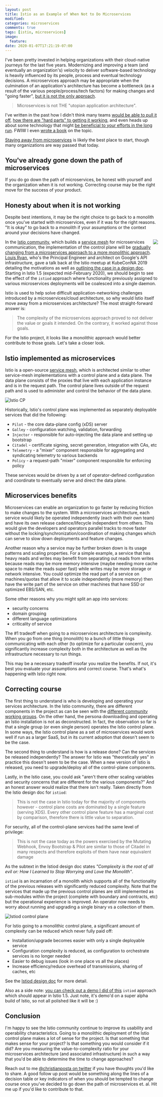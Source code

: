 ```yaml
---
layout: post
title: Istio as an Example of When Not to Do Microservices
modified:
categories: microservices
comments: true
tags: [istio, microservices]
image:
  feature:
date: 2020-01-07T17:21:19-07:00
---
```


I've been pretty invested in helping organizations with their cloud-native journeys for the last five years. Modernizing and improving a team (and eventually an organization's) velocity to deliver software-based technology is heavily influenced by its people, process and eventual technology decisions. A microservices approach may be appropriate when the culmination of an application's architecture has become a bottleneck (as a result of the various people/process/tech factors) for making changes and "going faster", [but it is not the only approach][when-not].


> Microservices is not THE "utopian application architecture". 

I've written in the past how I didn't think many teams [would be able to pull it off](https://blog.christianposta.com/microservices/youre-not-going-to-do-microservices/), [how there are "hard parts" to getting it working](https://blog.christianposta.com/microservices/the-hardest-part-about-microservices-data/), and even heads up about some technology that might [be beneficial to your efforts in the long run](https://blog.christianposta.com/microservices/the-hardest-part-of-microservices-calling-your-services/). FWIW I even [wrote a book](https://www.oreilly.com/library/view/microservices-for-java/9781492042228/) on the topic. 

[Staying away from microservices][when-not] is likely the best place to start, though many organizations are way passed that today. 

## You've already gone down the path of microservices

If you do go down the path of microservices, be honest with yourself and the organization when it is not working. Correcting course may be the right move for the success of your product.

## Honesty about when it is not working

Despite best intentions, it may be the right choice to go back to a monolith once you've started with microservices, even if it was for the right reasons. "It is okay" to go back to a monolith if your assumptions or the context around your decisions have changed. 

<img src="/images/istiologo.png" align="right" />

In the [Istio community][istio], which builds a [service mesh][service-mesh-istio] for microservices communication, the implementation of the control plane will be [gradually changing from a microservices approach to a more monolithic approach][istiod]. [Louis Ryan](https://twitter.com/louiscryan?lang=en), who's the Principal Engineer and architect on Google's API infrastructure, gave a talk back at the Istio meetup at KubeConNA 2019 detailing the motivations as well as [outlining the case in a design doc][istiod]. Starting in Istio 1.5 (expected mid-February 2020), we should begin to see the effect of the `istiod` approach where functionality previously assigned to various microservices deployments will be coalesced into a single daemon. 


Istio is used to help solve difficult application-networking challenges introduced by a microservices/cloud architecture, so why would Istio itself move away from a microservices architecture? The most straight-forward answer is:

> The complexity of the microservices approach proved to not deliver the value or goals it intended. On the contrary, it worked against those goals.

For the Istio project, it looks like a monolithic approach would better contribute to those goals. Let's take a closer look. 

## Istio implemented as microservices

Istio is a open-source [service mesh][service-mesh-istio], which is architected similar to other service-mesh implementations with a control plane and a data plane. The data plane consists of the proxies that live with each application instance and is in the request path. The control plane lives outside of the request path and is used to administer and control the behavior of the data plane. 

![Istio CP](/images/istio-cp-jan2020.png)

Historically, Istio's control plane was implemented as separately deployable services that did the following:

* `Pilot` - the core data-plane config (xDS) server
* `Galley` - configuration watching, validation, forwarding
* `Injector` - responsible for auto-injecting the data plane and setting up bootstrap
* `Citadel` - certificate signing, secret generation, integration with CAs, etc
* `Telemetry` - a "mixer" component responsible for aggregating and syndicating telemetry to various backends
* `Policy` - a request-path "mixer" component responsible for enforcing policy

These services would be driven by a set of operator-defined configuration and coordinate to eventually serve and direct the data plane. 


## Microservices benefits 

Microservices can enable an organization to go faster by reducing friction to make changes to the system. With a microservices architecture, each service would likely be operated independently (each with their own team) and have its own release cadence/lifecycle independent from others. This would give the developers and operators parallel tracks to move faster without the locking/synchronization/coordination of making changes which can serve to slow down deployments and feature changes. 

Another reason why a service may be further broken down is its usage patterns and scaling properties. For a simple example, a service that has heavy reads and writes may benefit from separating out reads from writes because reads may be more memory intensive (maybe needing more cache space to make the reads super fast) while writes may be more storage or network intensive. You could optimize the read part of a service on machines/quotas that allow it to scale independently (more memory) then have the write part of the service on other machines that have SSD or optimized EBS/SAN, etc. 

Some other reasons why you might split an app into services:

* security concerns
* domain grouping
* different language optimizations
* criticality of service


The #1 tradeoff when going to a microservices architecture is complexity. When you go from one thing (monolith) to a bunch of little things communicating with each other (to optimize for a particular concern), you significantly increase complexity both in the architecture as well as the infrastructure necessary to run things. 

This may be a necessary tradeoff insofar you realize the benefits. If not, it's best you evaluate your assumptions and correct course. That's what's happening with Istio right now.

## Correcting course

The first thing to understand is who is developing and operating your services architecture. In the Istio community, there are different components in the project as can be seen with the [different community working groups][wg]. On the other hand, the persona downloading and operating an Istio installation is not as deconstructed. In fact, the observation so far is that a single group (or even single person) operates the Istio control plane. In some ways, the Istio control plane as a set of microservices would work well if run as a larger SaaS, but in its current adoption that doesn't seem to be the case.

The second thing to understand is how is a release done? Can the services be released independently? The answer for Istio was "theoretically yes" in practice this doesn't seem to be the case. When a new version of Istio is released, you need to upgrade/deploy all of the control-plane components.

Lastly, in the Istio case, you could ask "aren't there other scaling variables and security concerns that are different for the various components?" And an honest answer would realize that there isn't really. Taken directly from the Istio design doc for `istiod`:

> This is not the case in Istio today for the majority of components however - control plane costs are dominated by a single feature (serving XDS). Every other control plane feature has a marginal cost by comparison, therefore there is little value to separation.

For security, all of the control-plane services had the same level of privilege:

> This is not the case today as the powers exercised by the Mutating Webhook, Envoy Bootstrap & Pilot are similar to those of Citadel in many respects and therefore exploits of them have near equivalent damage

As the subtext in the Istiod design doc states _"Complexity is the root of all evil or: How I Learned to Stop Worrying and Love the Monolith"_. 

`istiod` is an incarnation of a monolith which supports all of the functionality of the previous releases with significantly reduced complexity. Note that the services that made up the previous control planes are still implemented as sub-modules within the project (complete with boundary and contracts, etc) but the operational experience is improved. An operator now needs to worry about running and upgrading a single binary vs a collection of them. 

![Istiod control plane](/images/istiod.png)


For Istio going to a monolithic control plane, a significant amount of complexity can be reduced which never fully paid off:

* Installation/upgrade becomes easier with only a single deployable service
* Configuration complexity is reduced, as configuration to orchestrate services is no longer needed 
* Easier to debug issues (look in one place vs all the places)
* Increase efficiency/reduce overhead of transmissions, sharing of caches, etc

See the [Istiod design doc][istiod] for more detail.

Also as a side note: [you can check out a demo I did of this](https://www.youtube.com/watch?v=QD115XiBXwY) `istiod` approach which should appear in Istio 1.5. Just note, it's demo'd on a super alpha build of Istio, so not all polished like it will be :) 

## Conclusion

I'm happy to see the Istio community continue to improve its usability and operability characteristics. Going to a monolithic deployment of the Istio control plane makes a lot of sense for the project. Is that something that makes sense for your project? Is that something you would consider if it did? Are you measuring the value-to-complexity ratio for your microservices architecture (and associated infrastructure) in such a way that you'd be able to determine the time to change approaches?

Reach out to me [@christianposta on twitter](https://twitter.com/christianposta) if you have thoughts you'd like to share. A good follow up post would be something along the lines of a decision table or key indicators of when you should be tempted to change course once you've decided to go down the path of microservices et. al. Hit me up if you'd like to contribute to that. 




[wg]: https://github.com/istio/community/blob/master/WORKING-GROUPS.md
[service-mesh-istio]: https://istio.io/docs/concepts/what-is-istio/#what-is-a-service-mesh
[istiod]: https://docs.google.com/document/d/1v8BxI07u-mby5f5rCruwF7odSXgb9G8-C9W5hQtSIAg/edit#
[istio]: https://istio.io
[when-not]: https://blog.christianposta.com/microservices/when-not-to-do-microservices/
[segment]: https://www.infoq.com/news/2018/07/segment-microservices/